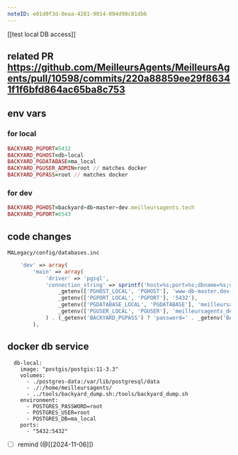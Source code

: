 ```yaml
---
noteID: e01d0f3d-0eaa-4281-9014-004d90c81db6
---
```

[[test local DB access]]

related **PR** 
https://github.com/MeilleursAgents/MeilleursAgents/pull/10598/commits/220a88859ee29f86341f1f6bfd864ac65ba8c753
---
## env vars

### for local
```rb
BACKYARD_PGPORT=5432
BACKYARD_PGHOST=db-local
BACKYARD_PGDATABASE=ma_local
BACKYARD_PGUSER_ADMIN=root // matches docker
BACKYARD_PGPASS=root // matches docker
```

### for dev
```rb
BACKYARD_PGHOST=backyard-db-master-dev.meilleursagents.tech
BACKYARD_PGPORT=6543
```

## code changes

`MALegacy/config/databases.inc`
```php
    'dev' => array(
        'main' => array(
            'driver' => 'pgsql',
            'connection_string' => sprintf('host=%s;port=%s;dbname=%s;user=%s;',
                _getenv(['PGHOST_LOCAL', 'PGHOST'], 'www-db-master.dev-internal.meilleursagents'),
                _getenv(['PGPORT_LOCAL', 'PGPORT'], '5432'),
                _getenv(['PGDATABASE_LOCAL', 'PGDATABASE'], 'meilleursagents_dev'),
                _getenv(['PGUSER_LOCAL', 'PGUSER'], 'meilleursagents_dev')
            ) . (_getenv('BACKYARD_PGPASS') ? 'password=' . _getenv('BACKYARD_PGPASS'): ''),
        ),
```

## docker db service
```docker-compose
  db-local:
    image: "postgis/postgis:11-3.3"
    volumes:
      - ./postgres-data:/var/lib/postgresql/data
      - ./:/home/meilleursagents/
      - ../tools/backyard_dump.sh:/tools/backyard_dump.sh
    environment:
      - POSTGRES_PASSWORD=root
      - POSTGRES_USER=root
      - POSTGRES_DB=ma_local
    ports:
      - "5432:5432"
```

- [ ] remind (@[[2024-11-06]])
